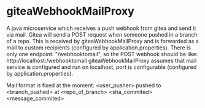 # giteaWebhookMailProxy

A java microservice which receives a push webhook from gitea and send it via mail.
Gitea will send a POST request when someone pushed in a branch of a repo.
This is received by giteaWebhookMailProxy and is forwarded as a mail to custom recipients (configured by application.properties).
There is only one endpoint:
"/webhooktomail",
so the POST webhook should be like:
http://localhost:<port>/webhooktomail
giteaWebhookMailProxy assumes that mail service is configured and run on localhost, port is configurable (configured by application.properties).

Mail format is fixed at the moment:
<user_pusher> pushed to <branch_pushed> at <repo_of_branch> 
<sha_commited> <message_commited>
